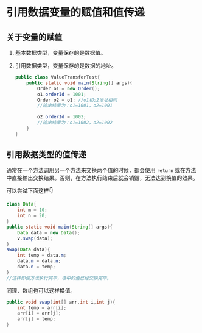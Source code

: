 # 引用数据变量的赋值和值传递

## 关于变量的赋值

1. 基本数据类型，变量保存的是数据值。

2. 引用数据类型，变量保存的是数据的地址。

   ```java
   public class ValueTransferTest{
       public static void main(String[] args){
           Order o1 = new Order();
           o1.orderId = 1001;
           Order o2 = o1; //o1和o2地址相同
           //输出结果为：o1=1001，o2=1001
           
           o2.orderId = 1002;
           //输出结果为：o1=1002，o2=1002
       }
   }
   ```

## 引用数据类型的值传递

通常在一个方法调用另一个方法来交换两个值的时候，都会使用 `return` 或在方法中直接输出交换结果。否则，在方法执行结束后就会销毁，无法达到换值的效果。

可以尝试下面这样👇

```java
class Data{
    int m = 10;
    int n = 20;
}
public static void main(String[] args){
    Data data = new Data();
    v.swap(data);
}
swap(Data data){
    int temp = data.m;
    data.m = data.n;
    data.n = temp;
}
//这样即使方法执行完毕，堆中的值已经交换完毕。
```

同理，数组也可以这样换值。

```java
public void swap(int[] arr,int i,int j){
    int temp = arr[i];
    arr[i] = arr[j];
    arr[j] = temp;
}
```

